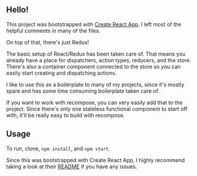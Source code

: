 ## Hello!

This project was bootstrapped with [Create React App](https://github.com/facebookincubator/create-react-app). I left most of the helpful comments in many of the files.

On top of that, there's just Redux! 

The basic setup of React/Redux has been taken care of. That means you already have a place for dispatchers, action types, reducers, and the store. There's also
a container component connected to the store so you can easily start creating and dispatching actions.

I like to use this as a boilerplate to many of my projects, since it's mostly spare and has some time consuming boilerplate taken care of.

If you want to work with recompose, you can very easily add that to the project. Since there's only one stateless functional component to start off with, it'll be really easy to build with recompose.


## Usage
To run, clone, `npm install`, and `npm start`.

Since this was bootstrapped with Create React App, I highly recommend taking a look at their [README](https://github.com/facebookincubator/create-react-app) if you have any issues.